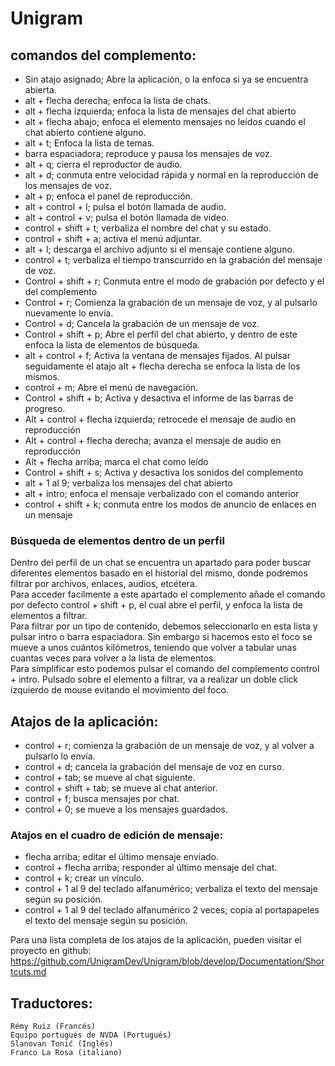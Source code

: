 ﻿# Unigram

## comandos del complemento:

* Sin atajo asignado; Abre la aplicación, o la enfoca si ya se encuentra abierta.
* alt + flecha derecha; enfoca la lista de chats.
* alt + flecha izquierda; enfoca la lista de mensajes del chat abierto
* alt + flecha abajo; enfoca el elemento mensajes no leídos cuando el chat abierto contiene alguno.
* alt + t; Enfoca la lista de temas.
* barra espaciadora; reproduce y pausa los mensajes de voz.
* alt + q; cierra el reproductor de audio.
* alt + d; conmuta entre velocidad rápida y normal en la reproducción de los mensajes de voz.
* alt + p; enfoca el panel de reproducción.
* alt + control + l; pulsa el botón llamada de audio.
* alt + control + v; pulsa el botón llamada de video.
* control + shift + t; verbaliza el nombre del chat y su estado.
* control + shift + a; activa el menú adjuntar.
* alt + l; descarga el archivo adjunto si el mensaje contiene alguno.
* control + t; verbaliza el tiempo transcurrido en la  grabación  del mensaje de voz.
* Control + shift + r; Conmuta entre el modo de grabación por defecto y el del complemento
* Control + r; Comienza la grabación de un mensaje de voz, y al pulsarlo nuevamente lo envía.
* Control + d; Cancela la grabación de un mensaje de voz.
* Control + shift + p; Abre el perfil del chat abierto, y dentro de este enfoca la lista de elementos de búsqueda.
* alt + control + f; Activa la ventana de mensajes fijados. Al pulsar seguidamente el atajo alt + flecha derecha se enfoca la lista de los mismos.
* control + m; Abre el menú de navegación.
* Control + shift + b; Activa y desactiva el informe de las barras de progreso.
* Alt + control + flecha izquierda; retrocede el mensaje de audio en reproducción
* Alt + control + flecha derecha; avanza el mensaje de audio en reproducción
* Alt + flecha arriba; marca el chat como leído
* Control + shift + s; Activa y desactiva los sonidos del complemento
* alt + 1 al 9; verbaliza los mensajes del chat abierto
* alt + intro; enfoca el mensaje verbalizado con el comando anterior
* control + shift + k; conmuta entre los modos de anuncio de enlaces en un mensaje

### Búsqueda de elementos dentro de un perfil

Dentro del perfil de un chat se encuentra un apartado para poder buscar diferentes elementos basado en el historial del mismo, donde podremos filtrar por archivos, enlaces, audios, etcétera.  
Para acceder facilmente a este apartado el complemento añade el comando por defecto control + shift + p, el cual abre el perfil, y enfoca la lista de elementos a filtrar.  
Para filtrar por un tipo de contenido, debemos seleccionarlo en esta lista y pulsar intro o barra espaciadora. Sin embargo si hacemos esto el foco se mueve a unos cuántos kilómetros, teniendo que volver a tabular unas cuantas veces para volver a la lista de elementos.  
Para simplificar esto podemos pulsar el comando del complemento control + intro.  Pulsado sobre el elemento a filtrar, va a realizar un doble click izquierdo de mouse evitando el movimiento del foco.

## Atajos de la aplicación:

* control + r; comienza la grabación de un mensaje de voz, y al volver a pulsarlo lo envía.
* control + d; cancela la grabación del mensaje de voz en curso.
* control + tab; se mueve al chat siguiente.
* control + shift + tab; se mueve al chat anterior.
* control + f; busca mensajes por chat.
* control + 0; se mueve a los mensajes guardados.

### Atajos en el cuadro de edición de mensaje:

* flecha arriba; editar el último mensaje enviado.
* control + flecha arriba; responder al último mensaje del chat.
* control + k; crear un vínculo.
* control + 1 al 9 del teclado alfanumérico; verbaliza el texto del mensaje según su posición.
* control + 1 al 9 del teclado alfanumérico 2 veces; copia al portapapeles el texto del mensaje según su posición.

Para una lista completa de los atajos de la aplicación, pueden visitar el proyecto en github:  
<https://github.com/UnigramDev/Unigram/blob/develop/Documentation/Shortcuts.md>

## Traductores:

	Rémy Ruiz (Francés)
	Equipo portugués de NVDA (Portugués)
	Slanovan Tonić (Inglés)
	Franco La Rosa (italiano)
